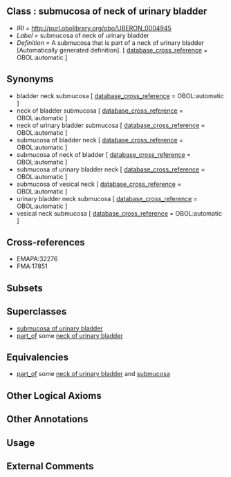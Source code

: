 
## Class : submucosa of neck of urinary bladder

 * *IRI* = http://purl.obolibrary.org/obo/UBERON_0004945
 * *Label* = submucosa of neck of urinary bladder
 * *Definition* = A submucosa that is part of a neck of urinary bladder [Automatically generated definition]. [ [database_cross_reference](../../ef/oboInOwl#hasDbXref.md) = OBOL:automatic ]

## Synonyms

 * bladder neck submucosa [ [database_cross_reference](../../ef/oboInOwl#hasDbXref.md) = OBOL:automatic ]
 * neck of bladder submucosa [ [database_cross_reference](../../ef/oboInOwl#hasDbXref.md) = OBOL:automatic ]
 * neck of urinary bladder submucosa [ [database_cross_reference](../../ef/oboInOwl#hasDbXref.md) = OBOL:automatic ]
 * submucosa of bladder neck [ [database_cross_reference](../../ef/oboInOwl#hasDbXref.md) = OBOL:automatic ]
 * submucosa of neck of bladder [ [database_cross_reference](../../ef/oboInOwl#hasDbXref.md) = OBOL:automatic ]
 * submucosa of urinary bladder neck [ [database_cross_reference](../../ef/oboInOwl#hasDbXref.md) = OBOL:automatic ]
 * submucosa of vesical neck [ [database_cross_reference](../../ef/oboInOwl#hasDbXref.md) = OBOL:automatic ]
 * urinary bladder neck submucosa [ [database_cross_reference](../../ef/oboInOwl#hasDbXref.md) = OBOL:automatic ]
 * vesical neck submucosa [ [database_cross_reference](../../ef/oboInOwl#hasDbXref.md) = OBOL:automatic ]

## Cross-references

 * EMAPA:32276
 * FMA:17851

## Subsets


## Superclasses

 * [submucosa of urinary bladder](../../UBERON/43/UBERON_0004943.md)
 * [part_of](../../BFO/50/BFO_0000050.md) some [neck of urinary bladder](../../UBERON/58/UBERON_0001258.md)

## Equivalencies

 * [part_of](../../BFO/50/BFO_0000050.md) some [neck of urinary bladder](../../UBERON/58/UBERON_0001258.md) and [submucosa](../../UBERON/09/UBERON_0000009.md)

## Other Logical Axioms


## Other Annotations


## Usage


## External Comments


